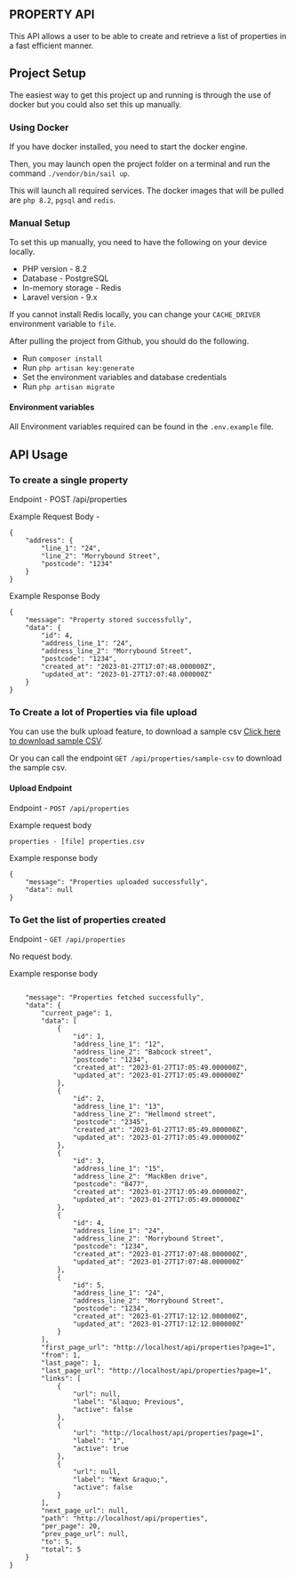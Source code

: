 ## PROPERTY API

This API allows a user to be able to create and retrieve a list of properties in a fast efficient manner.

## Project Setup

The easiest way to get this project up and running is through the use of docker but you could also set this up manually.

### Using Docker

If you have docker installed, you need to start the docker engine.

Then, you may launch open the project folder on a terminal and run the command `./vendor/bin/sail up`.

This will launch all required services. The docker images that will be pulled are `php 8.2`, `pgsql` and `redis`.

### Manual Setup

To set this up manually, you need to have the following on your device locally.

- PHP version - 8.2
- Database - PostgreSQL 
- In-memory storage - Redis
- Laravel version - 9.x

If you cannot install Redis locally, you can change your `CACHE_DRIVER` environment variable to `file`.

After pulling the project from Github, you should do the following.

- Run `composer install`
- Run `php artisan key:generate`
- Set the environment variables and database credentials
- Run `php artisan migrate`

#### Environment variables

All Environment variables required can be found in the `.env.example` file.

## API Usage

### To create a single property

Endpoint - POST /api/properties

Example Request Body - 
```
{
    "address": {
        "line_1": "24",
        "line_2": "Morrybound Street",
        "postcode": "1234"
    }
}
```

Example Response Body
```
{
    "message": "Property stored successfully",
    "data": {
        "id": 4,
        "address_line_1": "24",
        "address_line_2": "Morrybound Street",
        "postcode": "1234",
        "created_at": "2023-01-27T17:07:48.000000Z",
        "updated_at": "2023-01-27T17:07:48.000000Z"
    }
}
```

### To Create a lot of Properties via file upload

You can use the bulk upload feature, to download a sample csv [Click here to download sample CSV](public/properties.csv).

Or you can call the endpoint `GET /api/properties/sample-csv` to download the sample csv.

#### Upload Endpoint

Endpoint - `POST /api/properties`

Example request body

`properties - [file] properties.csv`

Example response body
```
{
    "message": "Properties uploaded successfully",
    "data": null
}
```

### To Get the list of properties created

Endpoint - `GET /api/properties`

No request body.

Example response body

```

    "message": "Properties fetched successfully",
    "data": {
        "current_page": 1,
        "data": [
            {
                "id": 1,
                "address_line_1": "12",
                "address_line_2": "Babcock street",
                "postcode": "1234",
                "created_at": "2023-01-27T17:05:49.000000Z",
                "updated_at": "2023-01-27T17:05:49.000000Z"
            },
            {
                "id": 2,
                "address_line_1": "13",
                "address_line_2": "Hellmond street",
                "postcode": "2345",
                "created_at": "2023-01-27T17:05:49.000000Z",
                "updated_at": "2023-01-27T17:05:49.000000Z"
            },
            {
                "id": 3,
                "address_line_1": "15",
                "address_line_2": "MackBen drive",
                "postcode": "8477",
                "created_at": "2023-01-27T17:05:49.000000Z",
                "updated_at": "2023-01-27T17:05:49.000000Z"
            },
            {
                "id": 4,
                "address_line_1": "24",
                "address_line_2": "Morrybound Street",
                "postcode": "1234",
                "created_at": "2023-01-27T17:07:48.000000Z",
                "updated_at": "2023-01-27T17:07:48.000000Z"
            },
            {
                "id": 5,
                "address_line_1": "24",
                "address_line_2": "Morrybound Street",
                "postcode": "1234",
                "created_at": "2023-01-27T17:12:12.000000Z",
                "updated_at": "2023-01-27T17:12:12.000000Z"
            }
        ],
        "first_page_url": "http://localhost/api/properties?page=1",
        "from": 1,
        "last_page": 1,
        "last_page_url": "http://localhost/api/properties?page=1",
        "links": [
            {
                "url": null,
                "label": "&laquo; Previous",
                "active": false
            },
            {
                "url": "http://localhost/api/properties?page=1",
                "label": "1",
                "active": true
            },
            {
                "url": null,
                "label": "Next &raquo;",
                "active": false
            }
        ],
        "next_page_url": null,
        "path": "http://localhost/api/properties",
        "per_page": 20,
        "prev_page_url": null,
        "to": 5,
        "total": 5
    }
}
```
